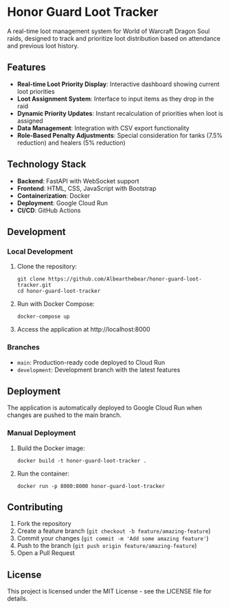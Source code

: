 # Honor Guard Loot Tracker

A real-time loot management system for World of Warcraft Dragon Soul raids, designed to track and prioritize loot distribution based on attendance and previous loot history.

## Features

- **Real-time Loot Priority Display**: Interactive dashboard showing current loot priorities
- **Loot Assignment System**: Interface to input items as they drop in the raid
- **Dynamic Priority Updates**: Instant recalculation of priorities when loot is assigned
- **Data Management**: Integration with CSV export functionality
- **Role-Based Penalty Adjustments**: Special consideration for tanks (7.5% reduction) and healers (5% reduction)

## Technology Stack

- **Backend**: FastAPI with WebSocket support
- **Frontend**: HTML, CSS, JavaScript with Bootstrap
- **Containerization**: Docker
- **Deployment**: Google Cloud Run
- **CI/CD**: GitHub Actions

## Development

### Local Development

1. Clone the repository:
   ```
   git clone https://github.com/Albearthebear/honor-guard-loot-tracker.git
   cd honor-guard-loot-tracker
   ```

2. Run with Docker Compose:
   ```
   docker-compose up
   ```

3. Access the application at http://localhost:8000

### Branches

- `main`: Production-ready code deployed to Cloud Run
- `development`: Development branch with the latest features

## Deployment

The application is automatically deployed to Google Cloud Run when changes are pushed to the main branch.

### Manual Deployment

1. Build the Docker image:
   ```
   docker build -t honor-guard-loot-tracker .
   ```

2. Run the container:
   ```
   docker run -p 8000:8000 honor-guard-loot-tracker
   ```

## Contributing

1. Fork the repository
2. Create a feature branch (`git checkout -b feature/amazing-feature`)
3. Commit your changes (`git commit -m 'Add some amazing feature'`)
4. Push to the branch (`git push origin feature/amazing-feature`)
5. Open a Pull Request

## License

This project is licensed under the MIT License - see the LICENSE file for details.

